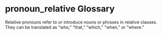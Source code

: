 # pronoun_relative Glossary
Relative pronouns refer to or introduce nouns or phrases in relative clauses. They can be translated as “who,” “that,” “which,” "when," or "where."
